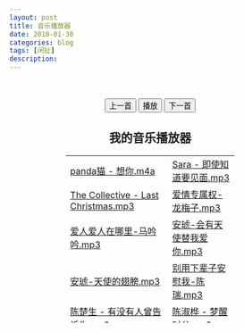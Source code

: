 ```yaml
---
layout: post
title: 音乐播放器
date: 2018-01-30
categories: blog
tags: [闲扯]
description: 
---
```



<center>
<br/><br/>
<marquee loop id="mar"></marquee>
<audio id="sd"></audio><br/>
<input type="button" value="上一首" id="tt" onclick="ststs(1)"/>
<input type="button" value="播放" id="sse" onclick="ststs(2)"/>
<input type="button" value="下一首" id="mm" onclick="ststs(3)"/>
<h2>我的音乐播放器</h2>
<table style="width:60%;height:300px;">
<tr><td><a href="http://172.16.24.182/fs.open.kugou.com/f5887f6c1d8bb6459f62ecf14ab58996/5a7440c0/G046/M03/09/0D/bg0DAFZcWu2AEU7HADzUufAcSQ4832.mp3" onclick="ssss('1')">panda猫 - 想你.m4a</a></td>
<td><a href="" onclick="ssss('2')">Sara - 即使知道要见面.mp3</a></td></tr>

<tr><td><a href="" onclick="ssss('3')">The Collective - Last Christmas.mp3</a></td>
<td><a href="" onclick="ssss('4')">爱情专属权-龙梅子.mp3</a></td></tr>

<tr><td><a href="http://dl.stream.qqmusic.qq.com/M800001qYmny0r34TE.mp3?vkey=DBA4FD311806C6E6E2B115340BD0F351EBDDB1EDE0C66CC6D8D53E8BE9E33756DC1E1B390FCB4B4E331AF6A86FDEE02D2EF873B42693978C&guid=5150825362&fromtag=1" onclick="ssss('5')">爱人爱人在哪里-马吟吟.mp3</a></td>
<td><a href="" onclick="ssss('6')">安琥-会有天使替我爱你.mp3</a></td></tr>

<tr><td><a href="" onclick="ssss('7')">安琥-天使的翅膀.mp3</a></td>
<td><a href="" onclick="ssss('8')">别用下辈子安慰我-陈瑞.mp3</a></td></tr>

<tr><td><a href="" onclick="ssss('9')">陈楚生 - 有没有人曾告诉你.mp3</a></td>
<td><a href="" onclick="ssss('10')">陈淑桦 - 梦醒时分.mp3</a></td></tr>

<tr><td><a href="" onclick="ssss('11')">丁当 - 手掌心.mp3</a></td>
<td><a href="" onclick="ssss('12')">金贵晟 - 虹之间.mp3</a></td></tr>

<tr><td><a href="" onclick="ssss('13')">马健南-马航去的地方.mp3</a></td>
<td><a href="" onclick="ssss('14')">满江 - 飞鸟.mp3</a></td></tr>

<tr><td><a href="" onclick="ssss('15')">不是因为寂寞才想你-雷婷</a></td></tr>
</table>
</center>
